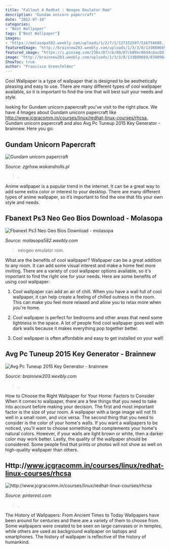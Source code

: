```yaml
---
title: "Fallout 4 Redhat : Neogeo Emulator Rom"
description: "Gundam unicorn papercraft"
date: "2022-07-10"
categories:
- "Best Wallpaper"
tags: ["Best Wallpaper"]
images:
- "https://molasopa582.weebly.com/uploads/1/2/7/1/127152597/516754688.jpg"
featuredImage: "http://brainnew203.weebly.com/uploads/1/3/3/8/133880669/839098411.jpg"
featured_image: "https://i.pinimg.com/236x/07/cb/89/07cb89ec06d4cdac0d122cab4ab3046c--ibm-linux.jpg?nii=t"
image: "http://brainnew203.weebly.com/uploads/1/3/3/8/133880669/839098411.jpg"
ShowToc: true
author: "Francisco Greenfelder"
---
```



Cool Wallpaper is a type of wallpaper that is designed to be aesthetically pleasing and easy to use. There are many different types of cool wallpaper available, so it is important to find the one that will best suit your needs and style.

	

		
looking for Gundam unicorn papercraft you've visit to the right place. We have 4 Images about Gundam unicorn papercraft like http://www.jcgracomm.in/courses/linux/redhat-linux-courses/rhcsa, Gundam unicorn papercraft and also Avg Pc Tuneup 2015 Key Generator - brainnew. Here you go:
		
    
## Gundam Unicorn Papercraft

<img loading=lazy src="https://zgrhsw.wokandrolls.pl/templates/f16dc396e088c7c707eabe9d7479e7a2/img/5badab2cacb024657362ae9d4f208e78.jpg" onerror="this.onerror=null;this.src='https://tse1.mm.bing.net/th?id=OIP.2auxrF9RuucL5fgVan5NXgCCBJ&amp;pid=15.1';" alt="Gundam unicorn papercraft">

_Source: zgrhsw.wokandrolls.pl_

>. 

	

Anime wallpaper is a popular trend in the internet. It can be a great way to add some extra color or interest to your desktop. There are many different types of anime wallpaper, so it’s important to find the one that fits your own style and needs.

    
## Fbanext Ps3 Neo Geo Bios Download - Molasopa

<img loading=lazy src="https://molasopa582.weebly.com/uploads/1/2/7/1/127152597/516754688.jpg" onerror="this.onerror=null;this.src='https://tse2.mm.bing.net/th?id=OIP.zF0P3S7lDZfX6lLa7YZuYgHaEm&amp;pid=15.1';" alt="Fbanext Ps3 Neo Geo Bios Download - molasopa">

_Source: molasopa582.weebly.com_

>neogeo emulator rom. 

	

What are the benefits of cool wallpaper?
Wallpaper can be a great addition to any room. It can add some visual interest and make a home feel more inviting. There are a variety of cool wallpaper options available, so it's important to find the right one for your needs. Here are some benefits of using cool wallpaper: 
1. Cool wallpaper can add an air of chill. When you have a wall full of cool wallpaper, it can help create a feeling of chilled outness in the room. This can make you feel more relaxed and allow you to relax more when you're home. 

2. Cool wallpaper is perfect for bedrooms and other areas that need some lightness in the space. A lot of people find cool wallpaper goes well with dark walls because it makes everything pop together better. 

3. Cool wallpaper is often affordable and easy to get installed on your wall!

    
## Avg Pc Tuneup 2015 Key Generator - Brainnew

<img loading=lazy src="http://brainnew203.weebly.com/uploads/1/3/3/8/133880669/839098411.jpg" onerror="this.onerror=null;this.src='https://tse1.mm.bing.net/th?id=OIP.rETeykHmKl-LSYLAHvVvmgHaFa&amp;pid=15.1';" alt="Avg Pc Tuneup 2015 Key Generator - brainnew">

_Source: brainnew203.weebly.com_

>. 

	

How to Choose the Right Wallpaper for Your Home: Factors to Consider
When it comes to wallpaper, there are a few things that you need to take into account before making your decision. The first and most important factor is the size of your room. A wallpaper with a large image will not fit well in a small room, and vice versa. 
The second thing that you need to consider is the color of your home's walls. If you want a wallpapers to be noticed, you'll want to choose something that complements your home's natural colors. However, if your walls are light brown or white, then a darker color may work better. 
Lastly, the quality of the wallpaper should be considered. Some people find that prints or photos will not show as well on high-quality wallpaper than others.

    
## Http://www.jcgracomm.in/courses/linux/redhat-linux-courses/rhcsa

<img loading=lazy src="https://i.pinimg.com/236x/07/cb/89/07cb89ec06d4cdac0d122cab4ab3046c--ibm-linux.jpg?nii=t" onerror="this.onerror=null;this.src='https://tse1.mm.bing.net/th?id=OIP.VN7tAwFzCJsJ8KoqK2OFnQAAAA&amp;pid=15.1';" alt="http://www.jcgracomm.in/courses/linux/redhat-linux-courses/rhcsa">

_Source: pinterest.com_

>. 

	

The History of Wallpapers: From Ancient Times to Today
Wallpapers have been around for centuries and there are a variety of them to choose from. Some wallpapers were created to be seen on large canvases or in temples, while others are used as background wallpaper on laptops and smartphones. The history of wallpaper is reflective of the history of humankind.

